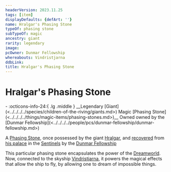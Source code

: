 ```yaml
---
headerVersion: 2023.11.25
tags: [item]
displayDefaults: {defArt: ''}
name: Hralgar's Phasing Stone
typeOf: phasing stone
subTypeOf: magic
ancestry: giant
rarity: legendary
image:
pcOwner: Dunmar Fellowship
whereabouts: Vindristjarna
ddbLink:
title: Hralgar's Phasing Stone
---
```

# Hralgar's Phasing Stone
<div class="grid cards ext-narrow-margin ext-one-column" markdown>
- :octicons-info-24:{ .lg .middle } __Legendary [Giant](<../../../../species/children-of-the-riving/giants.md>) Magic [Phasing Stone](<../../../../things/magic-items/phasing-stones.md>)__  
   Owned owned by the [Dunmar Fellowship](<../../../../people/pcs/dunmar-fellowship/dunmar-fellowship.md>)  
</div>


A [Phasing Stone](<../../../../things/magic-items/phasing-stones.md>), once possessed by the giant [Hralgar](<../../../../people/giants/hralgar.md>), and [recovered](<../../session-notes/session-73-dufr.md>) from [his palace](<../../../../gazetteer/sentinel-range/hralgar-s-palace.md>) in the [Sentinels](<../../../../gazetteer/sentinel-range/sentinel-range.md>) by the [Dunmar Fellowship](<../../../../people/pcs/dunmar-fellowship/dunmar-fellowship.md>)

This particular phasing stone encapsulates the power of the [Dreamworld](<../../../../cosmology/multiverse/echo-realms/dreamworld.md>). Now, connected to the skyship [Vindristjarna](<../../../../things/ships/vindristjarna.md>), it powers the magical effects that allow the ship to fly, by allowing one to dream of impossible things. 